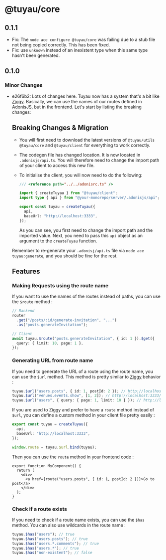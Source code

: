 # @tuyau/core

## 0.1.1

- Fix: The `node ace configure @tuyau/core` was failing due to a stub file not being copied correctly. This has been fixed.
- Fix: use `unknown` instead of an inexistent type when this same type hasn't been generated.

## 0.1.0

### Minor Changes

- e26f6b2: Lots of changes here. Tuyau now has a system that's a bit like [Ziggy](https://github.com/tighten/ziggy). Basically, we can use the names of our routes defined in AdonisJS, but in the frontend. Let's start by listing the breaking changes:

  ## Breaking Changes & Migration

  - You will first need to download the latest versions of `@tuyau/utils` `@tuyau/core` and `@tuyau/client` for everything to work correctly.
  - The codegen file has changed location. It is now located in `.adonisjs/api.ts`. You will therefore need to change the import path of your client to access this new file.
  - To initialise the client, you will now need to do the following:

    ```ts
    /// <reference path="../../adonisrc.ts" />

    import { createTuyau } from "@tuyau/client";
    import type { api } from "@your-monorepo/server/.adonisjs/api";

    export const tuyau = createTuyau({
      api,
      baseUrl: "http://localhost:3333",
    });
    ```

    As you can see, you first need to change the import path and the imported value. Next, you need to pass this `api` object as an argument to the `createTuyau` function.

  Remember to re-generate your `.adonisj/api.ts` file via `node ace tuyau:generate`, and you should be fine for the rest.

  ## Features

  ### Making Requests using the route name

  If you want to use the names of the routes instead of paths, you can use the `$route` method :

  ```ts
  // Backend
  router
    .get("/posts/:id/generate-invitation", "...")
    .as("posts.generateInvitation");

  // Client
  await tuyau.$route("posts.generateInvitation", { id: 1 }).$get({
    query: { limit: 10, page: 1 },
  });
  ```

  ### Generating URL from route name

  If you need to generate the URL of a route using the route name, you can use the `$url` method. This method is pretty similar to [Ziggy](https://github.com/tighten/ziggy) behavior :

  ```ts
  tuyau.$url("users.posts", { id: 1, postId: 2 }); // http://localhost:3333/users/1/posts/2
  tuyau.$url("venues.events.show", [1, 2]); // http://localhost:3333/venues/1/events/2
  tuyau.$url("users", { query: { page: 1, limit: 10 } }); // http://localhost:3333/users?page=1&limit=10
  ```

  If you are used to Ziggy and prefer to have a `route` method instead of `$url`, you can define a custom method in your client file pretty easily :

  ```ts
  export const tuyau = createTuyau({
    api,
    baseUrl: "http://localhost:3333",
  });

  window.route = tuyau.$url.bind(tuyau);
  ```

  Then you can use the `route` method in your frontend code :

  ```tsx
  export function MyComponent() {
    return (
      <div>
        <a href={route("users.posts", { id: 1, postId: 2 })}>Go to post</a>
      </div>
    );
  }
  ```

  ### Check if a route exists

  If you need to check if a route name exists, you can use the `$has` method. You can also use wildcards in the route name :

  ```ts
  tuyau.$has("users"); // true
  tuyau.$has("users.posts"); // true
  tuyau.$has("users.*.comments"); // true
  tuyau.$has("users.*"); // true
  tuyau.$has("non-existent"); // false
  ```
